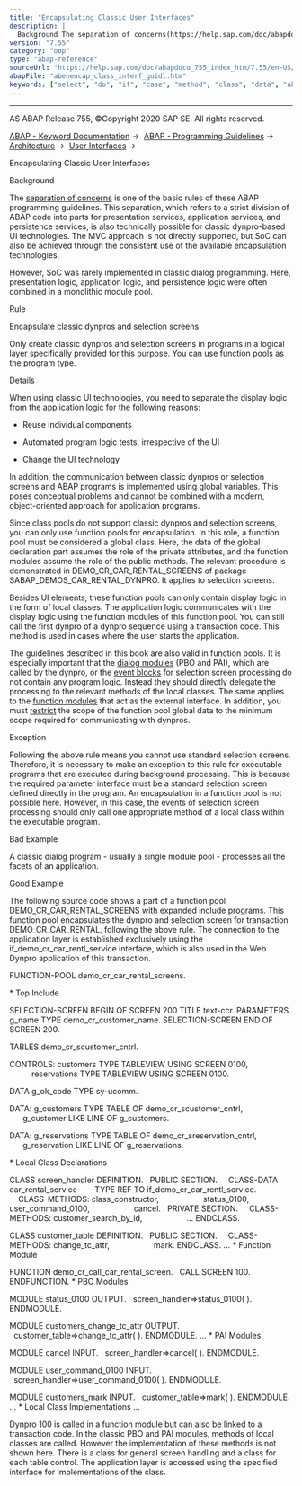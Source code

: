 ```yaml
---
title: "Encapsulating Classic User Interfaces"
description: |
  Background The separation of concerns(https://help.sap.com/doc/abapdocu_755_index_htm/7.55/en-US/abenseperation_concerns_guidl.htm 'Guideline') is one of the basic rules of these ABAP programming guidelines. This separation, which refers to a strict division of ABAP code into parts for presentatio
version: "7.55"
category: "oop"
type: "abap-reference"
sourceUrl: "https://help.sap.com/doc/abapdocu_755_index_htm/7.55/en-US/abenencap_class_interf_guidl.htm"
abapFile: "abenencap_class_interf_guidl.htm"
keywords: ["select", "do", "if", "case", "method", "class", "data", "abenencap", "interf", "guidl"]
---
```


* * *

AS ABAP Release 755, ©Copyright 2020 SAP SE. All rights reserved.

[ABAP - Keyword Documentation](https://help.sap.com/doc/abapdocu_755_index_htm/7.55/en-US/abenabap.htm) →  [ABAP - Programming Guidelines](https://help.sap.com/doc/abapdocu_755_index_htm/7.55/en-US/abenabap_pgl.htm) →  [Architecture](https://help.sap.com/doc/abapdocu_755_index_htm/7.55/en-US/abenarchitecture_guidl.htm) →  [User Interfaces](https://help.sap.com/doc/abapdocu_755_index_htm/7.55/en-US/abenuser_interfaces_guidl.htm) → 

Encapsulating Classic User Interfaces

Background

The [separation of concerns](https://help.sap.com/doc/abapdocu_755_index_htm/7.55/en-US/abenseperation_concerns_guidl.htm "Guideline") is one of the basic rules of these ABAP programming guidelines. This separation, which refers to a strict division of ABAP code into parts for presentation services, application services, and persistence services, is also technically possible for classic dynpro-based UI technologies. The MVC approach is not directly supported, but SoC can also be achieved through the consistent use of the available encapsulation technologies.

However, SoC was rarely implemented in classic dialog programming. Here, presentation logic, application logic, and persistence logic were often combined in a monolithic module pool.

Rule

Encapsulate classic dynpros and selection screens

Only create classic dynpros and selection screens in programs in a logical layer specifically provided for this purpose. You can use function pools as the program type.

Details

When using classic UI technologies, you need to separate the display logic from the application logic for the following reasons:

-   Reuse individual components

-   Automated program logic tests, irrespective of the UI

-   Change the UI technology

In addition, the communication between classic dynpros or selection screens and ABAP programs is implemented using global variables. This poses conceptual problems and cannot be combined with a modern, object-oriented approach for application programs.

Since class pools do not support classic dynpros and selection screens, you can only use function pools for encapsulation. In this role, a function pool must be considered a global class. Here, the data of the global declaration part assumes the role of the private attributes, and the function modules assume the role of the public methods. The relevant procedure is demonstrated in DEMO\_CR\_CAR\_RENTAL\_SCREENS of package SABAP\_DEMOS\_CAR\_RENTAL\_DYNPRO. It applies to selection screens.

Besides UI elements, these function pools can only contain display logic in the form of local classes. The application logic communicates with the display logic using the function modules of this function pool. You can still call the first dynpro of a dynpro sequence using a transaction code. This method is used in cases where the user starts the application.

The guidelines described in this book are also valid in function pools. It is especially important that the [dialog modules](https://help.sap.com/doc/abapdocu_755_index_htm/7.55/en-US/abendial_mod_event_block_guidl.htm "Guideline") (PBO and PAI), which are called by the dynpro, or the [event blocks](https://help.sap.com/doc/abapdocu_755_index_htm/7.55/en-US/abendial_mod_event_block_guidl.htm "Guideline") for selection screen processing do not contain any program logic. Instead they should directly delegate the processing to the relevant methods of the local classes. The same applies to the [function modules](https://help.sap.com/doc/abapdocu_755_index_htm/7.55/en-US/abenfunct_module_subroutine_guidl.htm "Guideline") that act as the external interface. In addition, you must [restrict](https://help.sap.com/doc/abapdocu_755_index_htm/7.55/en-US/abenselect_table_type_guidl.htm "Guideline") the scope of the function pool global data to the minimum scope required for communicating with dynpros.

Exception

Following the above rule means you cannot use standard selection screens. Therefore, it is necessary to make an exception to this rule for executable programs that are executed during background processing. This is because the required parameter interface must be a standard selection screen defined directly in the program. An encapsulation in a function pool is not possible here. However, in this case, the events of selection screen processing should only call one appropriate method of a local class within the executable program.

Bad Example

A classic dialog program - usually a single module pool - processes all the facets of an application.

Good Example

The following source code shows a part of a function pool DEMO\_CR\_CAR\_RENTAL\_SCREENS with expanded include programs. This function pool encapsulates the dynpro and selection screen for transaction DEMO\_CR\_CAR\_RENTAL, following the above rule. The connection to the application layer is established exclusively using the if\_demo\_cr\_car\_rentl\_service interface, which is also used in the Web Dynpro application of this transaction.

FUNCTION-POOL demo\_cr\_car\_rental\_screens.

\* Top Include

SELECTION-SCREEN BEGIN OF SCREEN 200 TITLE text-ccr.
PARAMETERS g\_name TYPE demo\_cr\_customer\_name.
SELECTION-SCREEN END OF SCREEN 200.

TABLES demo\_cr\_scustomer\_cntrl.

CONTROLS: customers TYPE TABLEVIEW USING SCREEN 0100,
          reservations TYPE TABLEVIEW USING SCREEN 0100.

DATA g\_ok\_code TYPE sy-ucomm.

DATA: g\_customers TYPE TABLE OF demo\_cr\_scustomer\_cntrl,
      g\_customer LIKE LINE OF g\_customers.

DATA: g\_reservations TYPE TABLE OF demo\_cr\_sreservation\_cntrl,
      g\_reservation LIKE LINE OF g\_reservations.

\* Local Class Declarations

CLASS screen\_handler DEFINITION.
  PUBLIC SECTION.
    CLASS-DATA car\_rental\_service
       TYPE REF TO if\_demo\_cr\_car\_rentl\_service.
    CLASS-METHODS: class\_constructor,
                   status\_0100,
                   user\_command\_0100,
                   cancel.
  PRIVATE SECTION.
    CLASS-METHODS: customer\_search\_by\_id,
                   ...
ENDCLASS.

CLASS customer\_table DEFINITION.
  PUBLIC SECTION.
    CLASS-METHODS: change\_tc\_attr,
                   mark.
ENDCLASS.
...
\* Function Module

FUNCTION demo\_cr\_call\_car\_rental\_screen.
  CALL SCREEN 100.
ENDFUNCTION.
\* PBO Modules

MODULE status\_0100 OUTPUT.
  screen\_handler=>status\_0100( ).
ENDMODULE.

MODULE customers\_change\_tc\_attr OUTPUT.
  customer\_table=>change\_tc\_attr( ).
ENDMODULE.
...
\* PAI Modules

MODULE cancel INPUT.
  screen\_handler=>cancel( ).
ENDMODULE.

MODULE user\_command\_0100 INPUT.
  screen\_handler=>user\_command\_0100( ).
ENDMODULE.

MODULE customers\_mark INPUT.
  customer\_table=>mark( ).
ENDMODULE.
...
\* Local Class Implementations
...

Dynpro 100 is called in a function module but can also be linked to a transaction code. In the classic PBO and PAI modules, methods of local classes are called. However the implementation of these methods is not shown here. There is a class for general screen handling and a class for each table control. The application layer is accessed using the specified interface for implementations of the class.